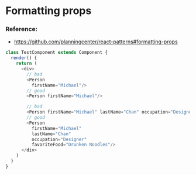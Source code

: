 # Formatting props
### Reference:
- https://github.com/planningcenter/react-patterns#formatting-props

```javascript
class TestComponent extends Component {
  render() {
    return (
      <div>
        // bad
        <Person
          firstName="Michael"/>
        // good
        <Person firstName="Michael"/>

        // bad
        <Person firstName="Michael" lastName="Chan" occupation="Designer" favoriteFood="Drunken Noodles"/>
        // good
        <Person
          firstName="Michael"
          lastName="Chan"
          occupation="Designer"
          favoriteFood="Drunken Noodles"/>
      </div>
    )
  }
}
```

